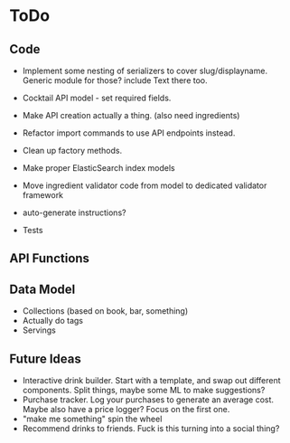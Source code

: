 ToDo
====

Code
----
* Implement some nesting of serializers to cover slug/displayname. Generic module for those? include Text there too.
* Cocktail API model - set required fields.
* Make API creation actually a thing. (also need ingredients)
* Refactor import commands to use API endpoints instead.
* Clean up factory methods.

* Make proper ElasticSearch index models
* Move ingredient validator code from model to dedicated validator framework
* auto-generate instructions?
* Tests 

API Functions
-------------


Data Model
----------
* Collections (based on book, bar, something)
* Actually do tags
* Servings

Future Ideas
------------
* Interactive drink builder. Start with a template, and swap out different
  components. Split things, maybe some ML to make suggestions?
* Purchase tracker. Log your purchases to generate an average cost. Maybe
  also have a price logger? Focus on the first one.
* "make me something" spin the wheel
* Recommend drinks to friends. Fuck is this turning into a social thing?